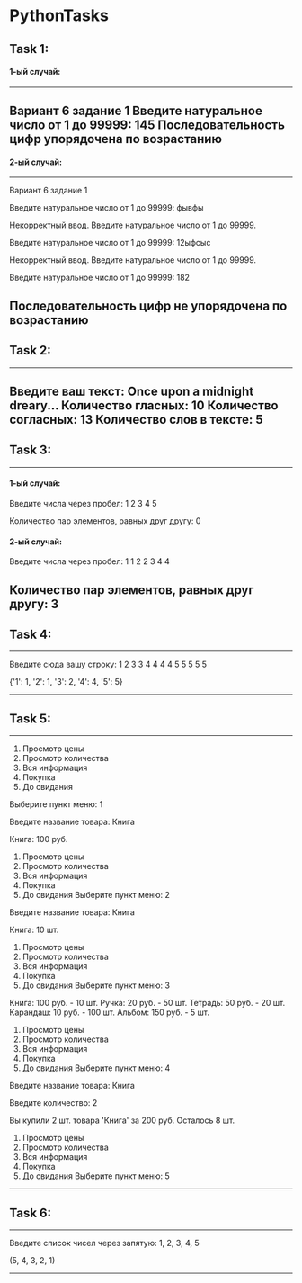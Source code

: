 # PythonTasks
## Task 1: 
#### 1-ый случай: 
--------------------------------------------------
Вариант 6 задание 1
Введите натуральное число от 1 до 99999: 145
Последовательность цифр упорядочена по возрастанию
--------------------------------------------------
#### 2-ый случай: 
--------------------------------------------------
Вариант 6 задание 1

Введите натуральное число от 1 до 99999: фывфы

Некорректный ввод. Введите натуральное число от 1 до 99999.

Введите натуральное число от 1 до 99999: 12ыфсыс

Некорректный ввод. Введите натуральное число от 1 до 99999.

Введите натуральное число от 1 до 99999: 182

Последовательность цифр не упорядочена по возрастанию
--------------------------------------------------

## Task 2:
--------------------------------------------------
Введите ваш текст: Once upon a midnight dreary...
Количество гласных: 10
Количество согласных: 13
Количество слов в тексте: 5
--------------------------------------------------

## Task 3:
--------------------------------------------------
#### 1-ый случай: 

Введите числа через пробел: 1 2 3 4 5

Количество пар элементов, равных друг другу: 0


#### 2-ый случай: 

Введите числа через пробел: 1 1 2 2 3 4 4

Количество пар элементов, равных друг другу: 3
--------------------------------------------------


## Task 4:
--------------------------------------------------
Введите сюда вашу строку: 1 2 3 3 4 4 4 4 5 5 5 5 5

{'1': 1, '2': 1, '3': 2, '4': 4, '5': 5}

--------------------------------------------------

## Task 5:
--------------------------------------------------
1. Просмотр цены
2. Просмотр количества
3. Вся информация
4. Покупка
5. До свидания
   
Выберите пункт меню: 1

Введите название товара: Книга

Книга: 100 руб.

1. Просмотр цены
2. Просмотр количества
3. Вся информация
4. Покупка
5. До свидания
Выберите пункт меню: 2

Введите название товара: Книгa

Книга: 10 шт.

1. Просмотр цены
2. Просмотр количества
3. Вся информация
4. Покупка
5. До свидания
Выберите пункт меню: 3

Книга: 100 руб. - 10 шт.
Ручка: 20 руб. - 50 шт.
Тетрадь: 50 руб. - 20 шт.
Карандаш: 10 руб. - 100 шт.
Альбом: 150 руб. - 5 шт.

1. Просмотр цены
2. Просмотр количества
3. Вся информация
4. Покупка
5. До свидания
Выберите пункт меню: 4

Введите название товара: Книга

Введите количество: 2

Вы купили 2 шт. товара 'Книга' за 200 руб.
Осталось 8 шт.

1. Просмотр цены
2. Просмотр количества
3. Вся информация
4. Покупка
5. До свидания
Выберите пункт меню: 5

--------------------------------------------------
## Task 6:
--------------------------------------------------

Введите список чисел через запятую: 1, 2, 3, 4, 5

(5, 4, 3, 2, 1)

--------------------------------------------------











